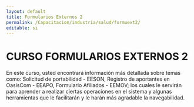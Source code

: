 ```yaml
---
layout: default
title: Formularios Externos 2
permalink: /Capacitacion/industria/salud/formuext2/
editable: si
---
```


# CURSO FORMULARIOS EXTERNOS 2


En este curso, usted encontrará información más detallada sobre temas como: Solicitud de portabilidad - EESON, Registro de aportantes en OasisCom - EEAPO, Formulario Afiliados - EEMOV; los cuales le servirán para aprender a realizar ciertas operaciones en el sistema y algunas herramientas que le facilitarán y le harán más agradable la navegabilidad.


